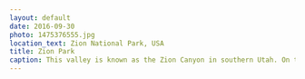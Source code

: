 ```yaml
---
layout: default
date: 2016-09-30
photo: 1475376555.jpg
location_text: Zion National Park, USA
title: Zion Park
caption: This valley is known as the Zion Canyon in southern Utah. On the left, Angels Landing. It is a 454m tall rock formation. A trail leads to the top and provides a spectacular view.
---
```


